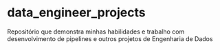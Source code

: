 # data_engineer_projects
Repositório que demonstra minhas habilidades e trabalho com desenvolvimento de pipelines e outros projetos de Engenharia de Dados
